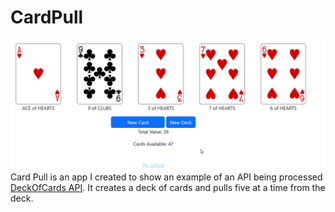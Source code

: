 # CardPull


![](cardpull.png)
Card Pull is an app I created to show an example of an API being processed [DeckOfCards API](https://deckofcardsapi.com/). 
It creates a deck of cards and pulls five at a time from the deck.

